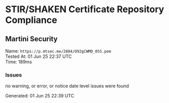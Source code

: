 # STIR/SHAKEN Certificate Repository Compliance

## Martini Security

Name: `https://p.mtsec.me/2884/O92gCWMD_055.pem`\
Tested At: 01 Jun 25 22:37 UTC\
Time: 189ms

### Issues

no warning, or error, or notice date level issues were found

Generated: 01 Jun 25 22:39 UTC